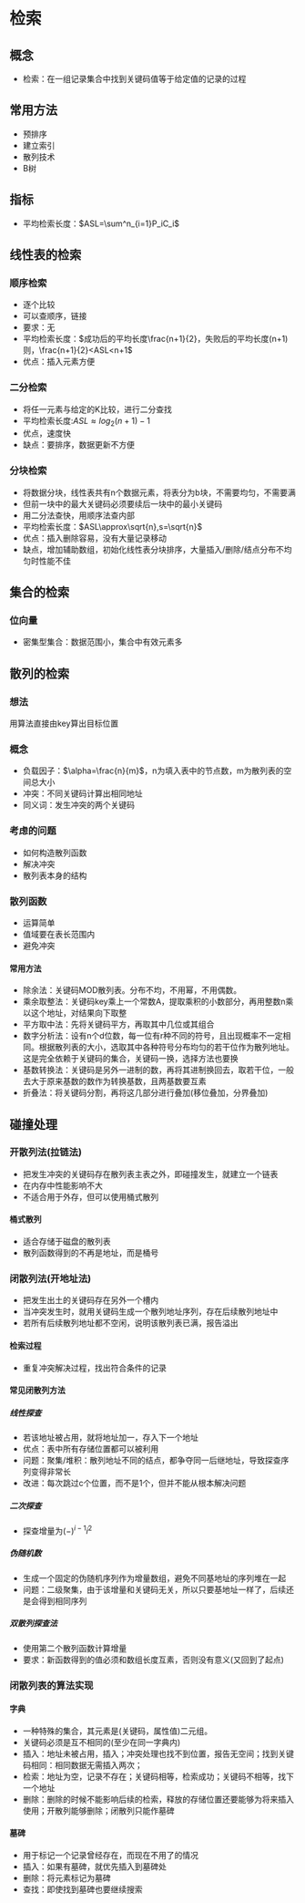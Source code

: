 # 检索
## 概念
* 检索：在一组记录集合中找到关键码值等于给定值的记录的过程
## 常用方法
* 预排序
* 建立索引
* 散列技术
* B树
## 指标
* 平均检索长度：$ASL=\sum^n_{i=1}P_iC_i$
## 线性表的检索
### 顺序检索
* 逐个比较
* 可以查顺序，链接
* 要求：无
* 平均检索长度：$成功后的平均长度\frac{n+1}{2}，失败后的平均长度(n+1)则，\frac{n+1}{2}<ASL<n+1$
* 优点：插入元素方便
### 二分检索
* 将任一元素与给定的K比较，进行二分查找
* 平均检索长度:$ASL\approx log_2(n+1)-1$
* 优点，速度快
* 缺点：要排序，数据更新不方便
### 分块检索
* 将数据分块，线性表共有n个数据元素，将表分为b块，不需要均匀，不需要满
* 但前一块中的最大关键码必须要续后一块中的最小关键码
* 用二分法查快，用顺序法查内部
* 平均检索长度：$ASL\approx\sqrt{n},s=\sqrt{n}$
* 优点：插入删除容易，没有大量记录移动
* 缺点，增加辅助数组，初始化线性表分块排序，大量插入/删除/结点分布不均匀时性能不佳
## 集合的检索
### 位向量
* 密集型集合：数据范围小，集合中有效元素多
## 散列的检索
### 想法
用算法直接由key算出目标位置
### 概念
* 负载因子：$\alpha=\frac{n}{m}$，n为填入表中的节点数，m为散列表的空间总大小
* 冲突：不同关键码计算出相同地址
* 同义词：发生冲突的两个关键码
### 考虑的问题
* 如何构造散列函数
* 解决冲突
* 散列表本身的结构
### 散列函数
* 运算简单
* 值域要在表长范围内
* 避免冲突
#### 常用方法
* 除余法：关键码MOD散列表。分布不均，不用幂，不用偶数。
* 乘余取整法：关键码key乘上一个常数A，提取乘积的小数部分，再用整数n乘以这个地址，对结果向下取整
* 平方取中法：先将关键码平方，再取其中几位或其组合
* 数字分析法：设有n个d位数，每一位有r种不同的符号，且出现概率不一定相同。根据散列表的大小，选取其中各种符号分布均匀的若干位作为散列地址。这是完全依赖于关键码的集合，关键码一换，选择方法也要换
* 基数转换法：关键码是另外一进制的数，再将其进制换回去，取若干位，一般去大于原来基数的数作为转换基数，且两基数要互素
* 折叠法：将关键码分割，再将这几部分进行叠加(移位叠加，分界叠加)
## 碰撞处理
### 开散列法(拉链法)
* 把发生冲突的关键码存在散列表主表之外，即碰撞发生，就建立一个链表
* 在内存中性能影响不大
* 不适合用于外存，但可以使用桶式散列
#### 桶式散列
* 适合存储于磁盘的散列表
* 散列函数得到的不再是地址，而是桶号
### 闭散列法(开地址法)
* 把发生出土的关键码存在另外一个槽内
* 当冲突发生时，就用关键码生成一个散列地址序列，存在后续散列地址中
* 若所有后续散列地址都不空闲，说明该散列表已满，报告溢出
#### 检索过程
* 重复冲突解决过程，找出符合条件的记录
#### 常见闭散列方法
##### 线性探查
* 若该地址被占用，就将地址加一，存入下一个地址
* 优点：表中所有存储位置都可以被利用
* 问题：聚集/堆积：散列地址不同的结点，都争夺同一后继地址，导致探查序列变得非常长
* 改进：每次跳过c个位置，而不是1个，但并不能从根本解决问题
##### 二次探查
* 探查增量为$(-)^{i-1}i^2$
##### 伪随机数
* 生成一个固定的伪随机序列作为增量数组，避免不同基地址的序列堆在一起
* 问题：二级聚集，由于该增量和关键码无关，所以只要基地址一样了，后续还是会得到相同序列
##### 双散列探查法
* 使用第二个散列函数计算增量
* 要求：新函数得到的值必须和数组长度互素，否则没有意义(又回到了起点)
### 闭散列表的算法实现
#### 字典
* 一种特殊的集合，其元素是(关键码，属性值)二元组。
* 关键码必须是互不相同的(至少在同一字典内)
* 插入：地址未被占用，插入；冲突处理也找不到位置，报告无空间；找到关键码相同：相同数据无需插入两次；
* 检索：地址为空，记录不存在；关键码相等，检索成功；关键码不相等，找下一个地址
* 删除：删除的时候不能影响后续的检索，释放的存储位置还要能够为将来插入使用；开散列能够删除；闭散列只能作墓碑
#### 墓碑
* 用于标记一个记录曾经存在，而现在不用了的情况
* 插入：如果有墓碑，就优先插入到墓碑处
* 删除：将元素标记为墓碑
* 查找：即使找到墓碑也要继续搜索
